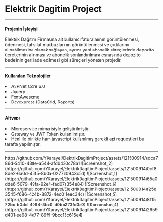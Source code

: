 # Elektrik Dagitim Project
<hr>

<h4>Projenin İşleyişi</h4>
<p> Elektrik Dağıtım Firmasına ait kullanıcı faturalarının görüntülenmesi, ödenmesi, tahsilat makbuzlarının görüntülenmesi ve çıktılarının alınabilmesine olanak sağlayan, ayrıca yeni abonelik süreçlerinde depozito ücretlerinin alınması ve abonelik sonlandırılması esnasında depozito bedelinin geri iade edilmesi gibi süreçleri yöneten projedir.</p>
<hr>

<h4>Kullanılan Teknolojiler </h4>
<li>ASPNet Core 6.0</li>
<li>Jquery</li>
<li>FontAwesome</li>
<li>Devexpress (DataGrid, Raports)</li>

<hr>
<h4>Altyapı</h4>
<li>Microservice mimarisiyle geliştirilmiştir.</li>
<li>Gateway ve JWT Token kullanılmıştır.</li>
<li>Html ile birlikte ham javascript kullanılmış gerekli api requestleri bu tarafta yapılmıştır.</li>
<hr>
https://github.com/YKarayel/ElektrikDagitimProject/assets/121500914/edca786d-5410-438e-a544-afdb430c78a1
![Screenshot_2](https://github.com/YKarayel/ElektrikDagitimProject/assets/121500914/0cf88de2-6a0d-46f5-8b0a-027760943c5d)
![Screenshot_1](https://github.com/YKarayel/ElektrikDagitimProject/assets/121500914/65a0dde6-5079-49fa-92e4-fad07a354e84)
![Screenshot_6](https://github.com/YKarayel/ElektrikDagitimProject/assets/121500914/f25e3545-f686-424b-8872-4ec011eec34d)
![Screenshot_5](https://github.com/YKarayel/ElektrikDagitimProject/assets/121500914/811572bc-b0dd-4084-8be9-d9bb273fd3a9)
![Screenshot_4](https://github.com/YKarayel/ElektrikDagitimProject/assets/121500914/2659d401-ee98-4e77-89f9-9bcc13c615e4)
